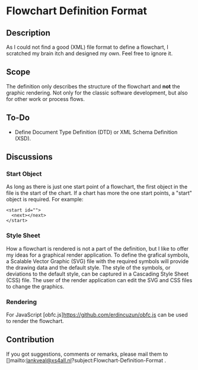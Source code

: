 # Flowchart Definition Format

## Description
As I could not find a good (XML) file format to define a flowchart, I scratched my brain itch and designed my own. Feel free to ignore it.

## Scope
The definition only describes the structure of the flowchart and **not** the graphic rendering. Not only for the classic software development, but also for other work or process flows.

## To-Do
- Define Document Type Definition (DTD) or XML Schema Definition (XSD).

## Discussions
### Start Object
As long as there is just one start point of a flowchart, the first object in the file is the start of the chart.
If a chart has more the one start points, a "start" object is required.
For example:
```
<start id="">
  <next></next>
</start>
```

### Style Sheet
How a flowchart is rendered is not a part of the definition, but I like to offer my ideas for a graphical render application.
To define the grafical symbols, a Scalable Vector Graphic (SVG) file with the required symbols will provide the drawing data and the default style.
The style of the symbols, or deviations to the default style, can be captured in a Cascading Style Sheet (CSS) file.
The user of the render application can edit the SVG and CSS files to change the graphics.

### Rendering
For JavaScript [obfc.js]https://github.com/erdincuzun/obfc.js can be used to render the flowchart.

## Contribution
If you got suggestions, comments or remarks, please mail them to []mailto:lankveal@xs4all.nl?subject:Flowchart-Definition-Format .
